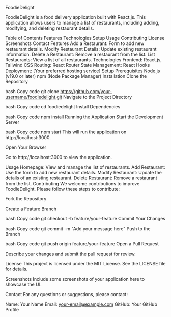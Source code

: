 FoodieDelight

FoodieDelight is a food delivery application built with React.js. This application allows users to manage a list of restaurants, including adding, modifying, and deleting restaurant details.

Table of Contents
Features
Technologies
Setup
Usage
Contributing
License
Screenshots
Contact
Features
Add a Restaurant: Form to add new restaurant details.
Modify Restaurant Details: Update existing restaurant information.
Delete a Restaurant: Remove a restaurant from the list.
List Restaurants: View a list of all restaurants.
Technologies
Frontend: React.js, Tailwind CSS
Routing: React Router
State Management: React Hooks
Deployment: [Your preferred hosting service]
Setup
Prerequisites
Node.js (v19.0 or later)
npm (Node Package Manager)
Installation
Clone the Repository

bash
Copy code
git clone https://github.com/your-username/foodiedelight.git
Navigate to the Project Directory

bash
Copy code
cd foodiedelight
Install Dependencies

bash
Copy code
npm install
Running the Application
Start the Development Server

bash
Copy code
npm start
This will run the application on http://localhost:3000.

Open Your Browser

Go to http://localhost:3000 to view the application.

Usage
Homepage: View and manage the list of restaurants.
Add Restaurant: Use the form to add new restaurant details.
Modify Restaurant: Update the details of an existing restaurant.
Delete Restaurant: Remove a restaurant from the list.
Contributing
We welcome contributions to improve FoodieDelight. Please follow these steps to contribute:

Fork the Repository

Create a Feature Branch

bash
Copy code
git checkout -b feature/your-feature
Commit Your Changes

bash
Copy code
git commit -m "Add your message here"
Push to the Branch

bash
Copy code
git push origin feature/your-feature
Open a Pull Request

Describe your changes and submit the pull request for review.

License
This project is licensed under the MIT License. See the LICENSE file for details.

Screenshots
Include some screenshots of your application here to showcase the UI.


Contact
For any questions or suggestions, please contact:

Name: Your Name
Email: your-email@example.com
GitHub: Your GitHub Profile
